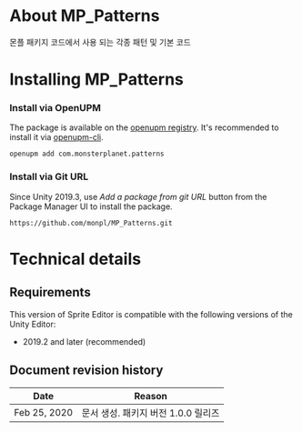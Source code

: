 # About MP_Patterns

몬플 패키지 코드에서 사용 되는 각종 패턴 및 기본 코드

# Installing MP_Patterns

### Install via OpenUPM

The package is available on the [openupm registry](https://openupm.com). It's recommended to install it via [openupm-cli](https://github.com/openupm/openupm-cli).

```
openupm add com.monsterplanet.patterns 
```

### Install via Git URL

Since Unity 2019.3, use *Add a package from git URL* button from the Package Manager UI to install the package.

```
https://github.com/monpl/MP_Patterns.git
```

# Technical details

## Requirements

This version of Sprite Editor is compatible with the following versions of the Unity Editor:

* 2019.2 and later (recommended)

## Document revision history

|Date|Reason|
|---|---|
|Feb 25, 2020|문서 생성. 패키지 버전 1.0.0 릴리즈|
